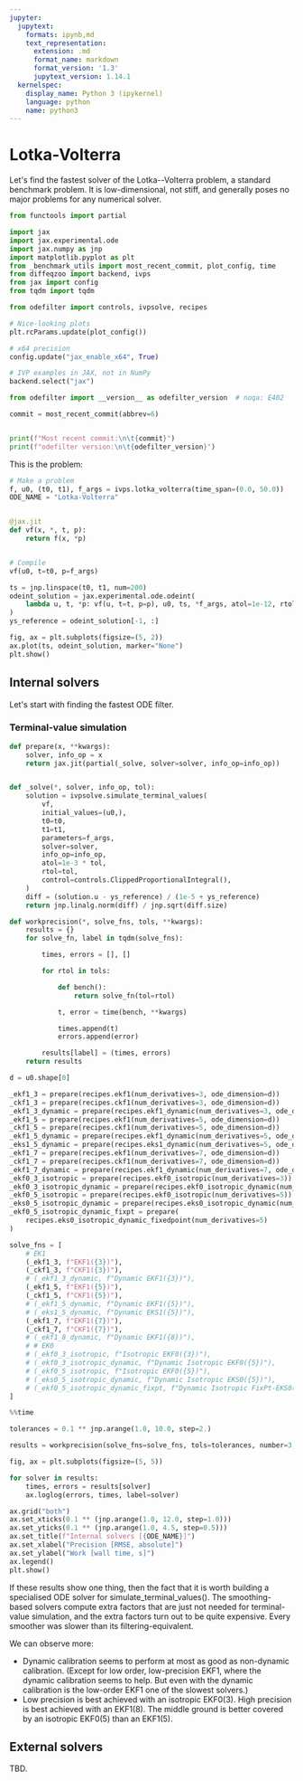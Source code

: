 ```yaml
---
jupyter:
  jupytext:
    formats: ipynb,md
    text_representation:
      extension: .md
      format_name: markdown
      format_version: '1.3'
      jupytext_version: 1.14.1
  kernelspec:
    display_name: Python 3 (ipykernel)
    language: python
    name: python3
---
```


# Lotka-Volterra

Let's find the fastest solver of the Lotka--Volterra problem, a standard benchmark problem. It is low-dimensional, not stiff, and generally poses no major problems for any numerical solver.

```python
from functools import partial

import jax
import jax.experimental.ode
import jax.numpy as jnp
import matplotlib.pyplot as plt
from _benchmark_utils import most_recent_commit, plot_config, time
from diffeqzoo import backend, ivps
from jax import config
from tqdm import tqdm

from odefilter import controls, ivpsolve, recipes

# Nice-looking plots
plt.rcParams.update(plot_config())

# x64 precision
config.update("jax_enable_x64", True)

# IVP examples in JAX, not in NumPy
backend.select("jax")
```

```python
from odefilter import __version__ as odefilter_version  # noqa: E402

commit = most_recent_commit(abbrev=6)


print(f"Most recent commit:\n\t{commit}")
print(f"odefilter version:\n\t{odefilter_version}")
```

This is the problem:

```python
# Make a problem
f, u0, (t0, t1), f_args = ivps.lotka_volterra(time_span=(0.0, 50.0))
ODE_NAME = "Lotka-Volterra"


@jax.jit
def vf(x, *, t, p):
    return f(x, *p)


# Compile
vf(u0, t=t0, p=f_args)

ts = jnp.linspace(t0, t1, num=200)
odeint_solution = jax.experimental.ode.odeint(
    lambda u, t, *p: vf(u, t=t, p=p), u0, ts, *f_args, atol=1e-12, rtol=1e-12
)
ys_reference = odeint_solution[-1, :]

fig, ax = plt.subplots(figsize=(5, 2))
ax.plot(ts, odeint_solution, marker="None")
plt.show()
```

## Internal solvers
Let's start with finding the fastest ODE filter.

### Terminal-value simulation

```python
def prepare(x, **kwargs):
    solver, info_op = x
    return jax.jit(partial(_solve, solver=solver, info_op=info_op))


def _solve(*, solver, info_op, tol):
    solution = ivpsolve.simulate_terminal_values(
        vf,
        initial_values=(u0,),
        t0=t0,
        t1=t1,
        parameters=f_args,
        solver=solver,
        info_op=info_op,
        atol=1e-3 * tol,
        rtol=tol,
        control=controls.ClippedProportionalIntegral(),
    )
    diff = (solution.u - ys_reference) / (1e-5 + ys_reference)
    return jnp.linalg.norm(diff) / jnp.sqrt(diff.size)
```

```python
def workprecision(*, solve_fns, tols, **kwargs):
    results = {}
    for solve_fn, label in tqdm(solve_fns):

        times, errors = [], []

        for rtol in tols:

            def bench():
                return solve_fn(tol=rtol)

            t, error = time(bench, **kwargs)

            times.append(t)
            errors.append(error)

        results[label] = (times, errors)
    return results
```

```python
d = u0.shape[0]

_ekf1_3 = prepare(recipes.ekf1(num_derivatives=3, ode_dimension=d))
_ckf1_3 = prepare(recipes.ckf1(num_derivatives=3, ode_dimension=d))
_ekf1_3_dynamic = prepare(recipes.ekf1_dynamic(num_derivatives=3, ode_dimension=d))
_ekf1_5 = prepare(recipes.ekf1(num_derivatives=5, ode_dimension=d))
_ckf1_5 = prepare(recipes.ckf1(num_derivatives=5, ode_dimension=d))
_ekf1_5_dynamic = prepare(recipes.ekf1_dynamic(num_derivatives=5, ode_dimension=d))
_eks1_5_dynamic = prepare(recipes.eks1_dynamic(num_derivatives=5, ode_dimension=d))
_ekf1_7 = prepare(recipes.ekf1(num_derivatives=7, ode_dimension=d))
_ckf1_7 = prepare(recipes.ckf1(num_derivatives=7, ode_dimension=d))
_ekf1_7_dynamic = prepare(recipes.ekf1_dynamic(num_derivatives=7, ode_dimension=d))
_ekf0_3_isotropic = prepare(recipes.ekf0_isotropic(num_derivatives=3))
_ekf0_3_isotropic_dynamic = prepare(recipes.ekf0_isotropic_dynamic(num_derivatives=3))
_ekf0_5_isotropic = prepare(recipes.ekf0_isotropic(num_derivatives=5))
_eks0_5_isotropic_dynamic = prepare(recipes.eks0_isotropic_dynamic(num_derivatives=5))
_ekf0_5_isotropic_dynamic_fixpt = prepare(
    recipes.eks0_isotropic_dynamic_fixedpoint(num_derivatives=5)
)

solve_fns = [
    # EK1
    (_ekf1_3, f"EKF1({3})"),
    (_ckf1_3, f"CKF1({3})"),
    # (_ekf1_3_dynamic, f"Dynamic EKF1({3})"),
    (_ekf1_5, f"EKF1({5})"),
    (_ckf1_5, f"CKF1({5})"),
    # (_ekf1_5_dynamic, f"Dynamic EKF1({5})"),
    # (_eks1_5_dynamic, f"Dynamic EKS1({5})"),
    (_ekf1_7, f"EKF1({7})"),
    (_ckf1_7, f"CKF1({7})"),
    # (_ekf1_8_dynamic, f"Dynamic EKF1({8})"),
    # # EK0
    # (_ekf0_3_isotropic, f"Isotropic EKF0({3})"),
    # (_ekf0_3_isotropic_dynamic, f"Dynamic Isotropic EKF0({5})"),
    # (_ekf0_5_isotropic, f"Isotropic EKF0({5})"),
    # (_eks0_5_isotropic_dynamic, f"Dynamic Isotropic EKS0({5})"),
    # (_ekf0_5_isotropic_dynamic_fixpt, f"Dynamic Isotropic FixPt-EKS0({5})"),
]
```

```python
%%time

tolerances = 0.1 ** jnp.arange(1.0, 10.0, step=2.)

results = workprecision(solve_fns=solve_fns, tols=tolerances, number=3, repeat=3)
```

```python
fig, ax = plt.subplots(figsize=(5, 5))

for solver in results:
    times, errors = results[solver]
    ax.loglog(errors, times, label=solver)

ax.grid("both")
ax.set_xticks(0.1 ** (jnp.arange(1.0, 12.0, step=1.0)))
ax.set_yticks(0.1 ** (jnp.arange(1.0, 4.5, step=0.5)))
ax.set_title(f"Internal solvers [{ODE_NAME}]")
ax.set_xlabel("Precision [RMSE, absolute]")
ax.set_ylabel("Work [wall time, s]")
ax.legend()
plt.show()
```

If these results show one thing, then the fact that it is worth building a specialised ODE solver
for simulate_terminal_values(). The smoothing-based solvers compute extra factors that are just not needed for terminal-value simulation, and the extra factors turn out to be quite expensive. Every smoother was slower than its filtering-equivalent.

We can observe more:
* Dynamic calibration seems to perform at most as good as non-dynamic calibration. (Except for low order, low-precision EKF1, where the dynamic calibration seems to help. But even with the dynamic calibration is the low-order EKF1 one of the slowest solvers.)
* Low precision is best achieved with an isotropic EKF0(3). High precision is best achieved with an EKF1(8). The middle ground is better covered by an isotropic EKF0(5) than an EKF1(5).



## External solvers
TBD.
